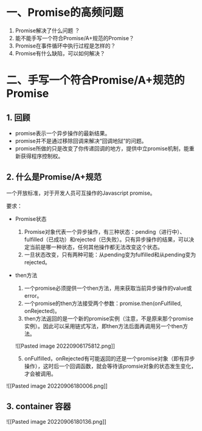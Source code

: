 # 一、Promise的高频问题

1. Promise解决了什么问题 ？
2. 能不能手写一个符合Promise/A+规范的Promise？
3. Promise在事件循环中执行过程是怎样的？
4. Promise有什么缺陷，可以如何解决？


# 二、手写一个符合Promise/A+规范的Promise

## 1. 回顾

- promise表示一个异步操作的最新结果。
- promise并不是通过移除回调来解决“回调地狱”的问题。
- promise所做的只是改变了你传递回调的地方，提供中立promise机制，能重新获得程序控制权。

## 2. 什么是Promise/A+规范

一个开放标准，对于开发人员可互操作的Javascript promise。

要求：

- Promise状态

	1. Promise对象代表一个异步操作，有三种状态：pending（进行中）、fulfilled（已成功）和rejected（已失败）。只有异步操作的结果，可以决定当前是哪一种状态，任何其他操作都无法改变这个状态。
	2. 一旦状态改变，只有两种可能：从pending变为fulfilled和从pending变为rejected。

- then方法

	1. 一个promise必须提供一个then方法，用来获取当前异步操作的value或error。
	2. 一个promise的then方法接受两个参数：promise.then(onFulfilled, onRejected)。
	3. then方法返回的是一个新的promise实例（注意，不是原来那个promise实例）。因此可以采用链式写法，即then方法后面再调用另一个then方法。

	![[Pasted image 20220906175812.png]]

	5. onFulfilled，onRejected有可能返回的还是一个promise对象（即有异步操作），这时后一个回调函数，就会等待该promsie对象的状态发生变化，才会被调用。

![[Pasted image 20220906180006.png]]

## 3. container 容器

![[Pasted image 20220906180136.png]]



